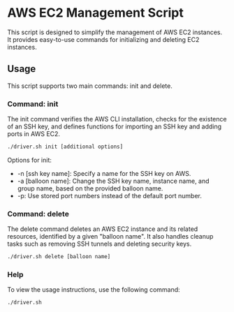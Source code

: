 # AWS EC2 Management Script

This script is designed to simplify the management of AWS EC2 instances. It provides easy-to-use commands for initializing and deleting EC2 instances.

## Usage

This script supports two main commands: init and delete.

### Command: init

The init command verifies the AWS CLI installation, checks for the existence of an SSH key, and defines functions for importing an SSH key and adding ports in AWS EC2.

```bash
./driver.sh init [additional options]
```

Options for init:

- -n [ssh key name]: Specify a name for the SSH key on AWS.
- -a [balloon name]: Change the SSH key name, instance name, and group name, based on the provided balloon name.
- -p: Use stored port numbers instead of the default port number.

### Command: delete

The delete command deletes an AWS EC2 instance and its related resources, identified by a given "balloon name". It also handles cleanup tasks such as removing SSH tunnels and deleting security keys.

```bash
./driver.sh delete [balloon name]
```

### Help

To view the usage instructions, use the following command:

```bash
./driver.sh
```
